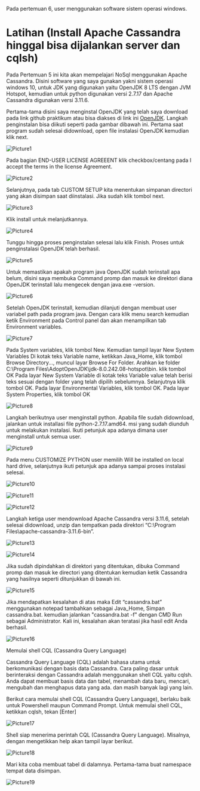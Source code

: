 Pada pertemuan 6, user menggunakan software sistem operasi windows.

# Latihan (Install Apache Cassandra hinggal bisa dijalankan server dan cqlsh)

Pada Pertemuan 5 ini kita akan mempelajari NoSql menggunakan Apache Cassandra. Disini software yang saya gunakan yakni sistem operasi windows 10, untuk JDK yang digunakan yaitu OpenJDK 8 LTS dengan JVM Hotspot, kemudian untuk python digunakan versi 2.7.17 dan Apache Cassandra digunakan versi 3.11.6. 

Pertama-tama disini saya menginstal OpenJDK yang telah saya download pada link github praktikum atau bisa diakses di link ini [OpenJDK](https://adoptopenjdk.net/). Langkah penginstalan bisa diikuti seperti pada gambar dibawah ini. Pertama saat program sudah selesai didownload, open file instalasi OpenJDK kemudian klik next.

![Picture1](Picture1.jpg)

Pada bagian END-USER LICENSE AGREEENT klik checkbox/centang pada I accept the terms in the license Agreement.

![Picture2](Picture2.jpg)

Selanjutnya, pada tab CUSTOM SETUP kita menentukan simpanan directori yang akan disimpan saat diinstalasi. Jika sudah klik tombol next.

![Picture3](Picture3.jpg)

Klik install untuk melanjutkannya.

![Picture4](Picture4.jpg)

Tunggu hingga proses penginstalan selesai lalu klik Finish. Proses untuk penginstalasi OpenJDK telah berhasil.

![Picture5](Picture5.jpg)

Untuk memastikan apakah program java OpenJDK sudah terinstall apa belum, disini saya membuka Command promp dan masuk ke direktori diana OpenJDK terinstall lalu mengecek dengan java.exe -version.

![Picture6](Picture6.jpg)

Setelah OpenJDK terinstall, kemudian dilanjuti dengan membuat user variabel path pada program java. Dengan cara klik menu search kemudian ketik Environment pada Control panel dan akan menampilkan tab Environment variables.

![Picture7](Picture7.jpg)

Pada System variables, klik tombol New. Kemudian tampil layar New System Variables Di kotak teks Variable name, ketikkan Java_Home, klik tombol Browse Directory…, muncul layar Browse For Folder. Arahkan ke folder C:\Program Files\AdoptOpenJDK\jdk-8.0.242.08-hotspot\bin. klik tombol OK Pada layar New System Variable di kotak teks Variable value telah berisi teks sesuai dengan folder yang telah dipilih sebelumnya. Selanjutnya klik tombol OK. Pada layar Environmental Variables, klik tombol OK. Pada layar System Properties, klik tombol OK

![Picture8](Picture8.jpg)

Langkah berikutnya user menginstall python. Apabila file sudah didownload, jalankan untuk installasi file python-2.7.17.amd64. msi yang sudah diunduh untuk melakukan instalasi. Ikuti petunjuk apa adanya dimana user menginstall untuk semua user.

![Picture9](Picture9.jpg)

Pada menu CUSTOMIZE PYTHON user memilih Will be installed on local hard drive, selanjutnya ikuti petunjuk apa adanya sampai proses instalasi selesai.

![Picture10](Picture10.jpg)

![Picture11](Picture11.jpg)

![Picture12](Picture12.jpg)

Langkah ketiga user mendownload Apache Cassandra versi 3.11.6, setelah selesai didownload, unzip dan tempatkan pada direktori “C:\Program Files\apache-cassandra-3.11.6-bin”.

![Picture13](Picture13.jpg)

![Picture14](Picture14.jpg)

Jika sudah dipindahkan di direktori yang ditentukan, dibuka Command promp dan masuk ke directori yang ditentukan kemudian ketik Cassandra yang hasilnya seperti ditunjukkan di bawah ini.

![Picture15](Picture15.jpg)

Jika mendapatkan kesalahan di atas maka Edit “cassandra.bat” menggunakan notepad tambahkan sebagai Java_Home, Simpan cassandra.bat. kemudian jalankan "cassandra.bat -f" dengan CMD Run sebagai Administrator. Kali ini, kesalahan akan teratasi jika hasil edit Anda berhasil.

![Picture16](Picture16.jpg)

Memulai shell CQL (Cassandra Query Language)

Cassandra Query Language (CQL) adalah bahasa utama untuk berkomunikasi dengan basis data Cassandra. Cara paling dasar untuk berinteraksi dengan Cassandra adalah menggunakan shell CQL yaitu cqlsh. Anda dapat membuat basis data dan tabel, menambah data baru, mencari, mengubah dan menghapus data yang ada. dan masih banyak lagi yang lain.

Berikut cara memulai shell CQL (Cassandra Query Language), berlaku baik untuk Powershell maupun Command Prompt. Untuk memulai shell CQL, ketikkan cqlsh, tekan [Enter]

![Picture17](Picture17.jpg)

Shell siap menerima perintah CQL (Cassandra Query Language). Misalnya, dengan mengetikkan help akan tampil layar berikut.

![Picture18](Picture18.jpg)

Mari kita coba membuat tabel di dalamnya. Pertama-tama buat namespace tempat data disimpan.

![Picture19](Picture19.jpg)

